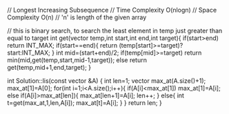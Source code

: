 // Longest Increasing Subsequence
// Time Complexity O(nlogn) 
// Space Complexity O(n)
// 'n' is length of the given array


// this is binary search, to search the least element in temp just greater than equal to target
int get(vector<int> temp,int start,int end,int target){
    if(start>end) return INT_MAX;
    if(start==end){
        return (temp[start]>=target)?start:INT_MAX;
    }
    int mid=(start+end)/2;
    if(temp[mid]>=target)
        return min(mid,get(temp,start,mid-1,target));
    else return get(temp,mid+1,end,target);
}

int Solution::lis(const vector<int> &A) {
    int len=1;
    vector<int> max_at(A.size()+1);
    max_at[1]=A[0];
    for(int i=1;i<A.size();i++){
        if(A[i]<max_at[1])
            max_at[1]=A[i];
        else if(A[i]>max_at[len]){
            max_at[len+1]=A[i];
            len++;
        }
        else{
            int t=get(max_at,1,len,A[i]);
            max_at[t]=A[i];
        }
    }
    return len;
}
